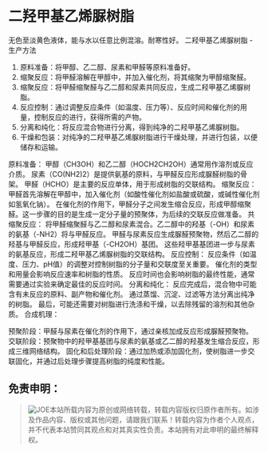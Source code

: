 # 二羟甲基乙烯脲树脂
无色至淡黄色液体，能与水以任意比例混溶。耐寒性好。
二羟甲基乙烯脲树脂 - 生产方法

1. 原料准备：将甲醇、乙二醇、尿素和甲醛等原料准备好。
2. 缩聚反应：将甲醛溶解在甲醇中，并加入催化剂，将其缩聚为甲醇缩聚醛。
3. 缩聚反应：将甲醛缩聚醛与乙二醇和尿素共同反应，生成二羟甲基乙烯脲树脂。
4. 反应控制：通过调整反应条件（如温度、压力等）、反应时间和催化剂的用量，控制反应的进行，获得所需的产物。
5. 分离和纯化：将反应混合物进行分离，得到纯净的二羟甲基乙烯脲树脂。
6. 干燥和包装：对纯净的二羟甲基乙烯脲树脂进行干燥处理，并进行包装，以便储存和运输。

原料准备：
甲醇（CH3OH）和乙二醇（HOCH2CH2OH）通常用作溶剂或反应介质。
尿素（CO(NH2)2）是提供氨基的原料，与甲醛反应形成脲醛树脂的骨架。
甲醛（HCHO）是主要的反应单体，用于形成树脂的交联结构。
缩聚反应：
甲醛首先溶解在甲醇中，加入催化剂（如酸性催化剂如盐酸或硫酸，或碱性催化剂如氢氧化钠）。
在催化剂的作用下，甲醛分子之间发生缩合反应，形成甲醇缩聚醛。这一步骤的目的是生成一定分子量的预聚体，为后续的交联反应做准备。
共缩聚反应：
将甲醛缩聚醛与乙二醇和尿素混合。乙二醇中的羟基（-OH）和尿素的氨基（-NH2）将与甲醛反应。
甲醛与尿素反应生成脲醛预聚物，然后乙二醇的羟基与甲醛反应，形成羟甲基（-CH2OH）基团。
这些羟甲基基团进一步与尿素的氨基反应，形成二羟甲基乙烯脲树脂的交联结构。
反应控制：
反应条件（如温度、压力、pH值）的调整对控制树脂的分子量和交联度至关重要。
催化剂的类型和用量会影响反应速率和树脂的性质。
反应时间也会影响树脂的最终性能，通常需要通过实验来确定最佳的反应时间。
分离和纯化：
反应完成后，混合物中可能含有未反应的原料、副产物和催化剂。
通过蒸馏、沉淀、过滤等方法分离出纯净的树脂。
最后，可能还需要对树脂进行洗涤和干燥，以去除残留的溶剂和其他杂质。
合成机理：

预聚阶段：甲醛与尿素在催化剂的作用下，通过亲核加成反应形成脲醛预聚物。
交联阶段：预聚物中的羟甲基基团与尿素的氨基或乙二醇的羟基发生缩合反应，形成三维网络结构。
固化和后处理阶段：通过加热或添加固化剂，使树脂进一步交联固化，并通过后处理步骤提高树脂的纯度和性能。

## 免责申明：
> ![JOE](https://github.com/user-attachments/assets/8e3980da-e615-4710-a4f3-7a5eea566394)本站所载内容为原创或网络转载，转载内容版权归原作者所有。如涉及作品内容、版权或其他问题，请跟我们联系！转载内容为作者个人观点，并不代表本站赞同其观点和对其真实性负责。本站拥有对此申明的最终解释权。